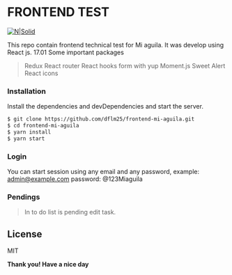 # FRONTEND TEST 

[![N|Solid](https://endeavor.org.co/wp-content/uploads/2019/09/Banner-Mi-%C3%81guila-para-PW-01.jpg)](https://nodesource.com/products/nsolid)

This repo contain frontend technical test for Mi aguila. It was develop using React js. 17.01
Some important packages 
> Redux
> React router
> React hooks form with yup
> Moment.js
> Sweet Alert
> React icons

### Installation

Install the dependencies and devDependencies and start the server.

```sh
$ git clone https://github.com/dflm25/frontend-mi-aguila.git
$ cd frontend-mi-aguila
$ yarn install
$ yarn start
```

### Login
You can start session using any email and any password, 
example: admin@example.com
password: @123Miaguila

### Pendings

> In to do list is pending edit task.

License
----

MIT

**Thank you! Have a nice day**

[//]: # (These are reference links used in the body of this note and get stripped out when the markdown processor does its job. There is no need to format nicely because it shouldn't be seen. Thanks SO - http://stackoverflow.com/questions/4823468/store-comments-in-markdown-syntax)


   [dill]: <https://github.com/joemccann/dillinger>
   [git-repo-url]: <https://github.com/joemccann/dillinger.git>
   [john gruber]: <http://daringfireball.net>
   [df1]: <http://daringfireball.net/projects/markdown/>
   [markdown-it]: <https://github.com/markdown-it/markdown-it>
   [Ace Editor]: <http://ace.ajax.org>
   [node.js]: <http://nodejs.org>
   [Twitter Bootstrap]: <http://twitter.github.com/bootstrap/>
   [jQuery]: <http://jquery.com>
   [@tjholowaychuk]: <http://twitter.com/tjholowaychuk>
   [express]: <http://expressjs.com>
   [AngularJS]: <http://angularjs.org>
   [Gulp]: <http://gulpjs.com>

   [PlDb]: <https://github.com/joemccann/dillinger/tree/master/plugins/dropbox/README.md>
   [PlGh]: <https://github.com/joemccann/dillinger/tree/master/plugins/github/README.md>
   [PlGd]: <https://github.com/joemccann/dillinger/tree/master/plugins/googledrive/README.md>
   [PlOd]: <https://github.com/joemccann/dillinger/tree/master/plugins/onedrive/README.md>
   [PlMe]: <https://github.com/joemccann/dillinger/tree/master/plugins/medium/README.md>
   [PlGa]: <https://github.com/RahulHP/dillinger/blob/master/plugins/googleanalytics/README.md>
